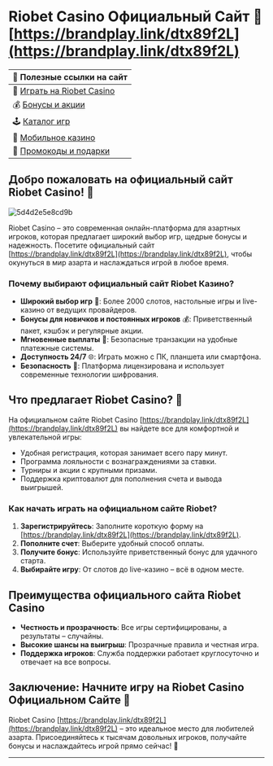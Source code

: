 # Riobet Casino Официальный Сайт 🎰 [https://brandplay.link/dtx89f2L](https://brandplay.link/dtx89f2L)

| 🔗 **Полезные ссылки на сайт** |  
|---------------------------------|  
| 🎲 [Играть на Riobet Casino](https://brandplay.link/dtx89f2L) |  
| 💰 [Бонусы и акции](https://brandplay.link/dtx89f2L) |  
| 🕹️ [Каталог игр](https://brandplay.link/dtx89f2L) |  
| 📱 [Мобильное казино](https://brandplay.link/dtx89f2L) |  
| 🎁 [Промокоды и подарки](https://brandplay.link/dtx89f2L) |  

## Добро пожаловать на официальный сайт Riobet Casino! 🌟
![5d4d2e5e8cd9b](https://github.com/user-attachments/assets/403fca97-625f-4854-acc8-d1a3a5f869b2)

Riobet Casino – это современная онлайн-платформа для азартных игроков, которая предлагает широкий выбор игр, щедрые бонусы и надежность. Посетите официальный сайт [https://brandplay.link/dtx89f2L](https://brandplay.link/dtx89f2L), чтобы окунуться в мир азарта и наслаждаться игрой в любое время.  

### Почему выбирают официальный сайт Riobet Казино?

- **Широкий выбор игр** 🎰: Более 2000 слотов, настольные игры и live-казино от ведущих провайдеров.  
- **Бонусы для новичков и постоянных игроков** 💰: Приветственный пакет, кэшбэк и регулярные акции.  
- **Мгновенные выплаты** 💸: Безопасные транзакции на удобные платежные системы.  
- **Доступность 24/7** 🌐: Играть можно с ПК, планшета или смартфона.  
- **Безопасность** 🔐: Платформа лицензирована и использует современные технологии шифрования.  

## Что предлагает Riobet Casino? 🎲

На официальном сайте Riobet Casino [https://brandplay.link/dtx89f2L](https://brandplay.link/dtx89f2L) вы найдете все для комфортной и увлекательной игры:  

- Удобная регистрация, которая занимает всего пару минут.  
- Программа лояльности с вознаграждениями за ставки.  
- Турниры и акции с крупными призами.  
- Поддержка криптовалют для пополнения счета и вывода выигрышей.  

### Как начать играть на официальном сайте Riobet?

1. **Зарегистрируйтесь**: Заполните короткую форму на [https://brandplay.link/dtx89f2L](https://brandplay.link/dtx89f2L).  
2. **Пополните счет**: Выберите удобный способ оплаты.  
3. **Получите бонус**: Используйте приветственный бонус для удачного старта.  
4. **Выбирайте игру**: От слотов до live-казино – всё в одном месте.  

## Преимущества официального сайта Riobet Casino

- **Честность и прозрачность**: Все игры сертифицированы, а результаты – случайны.  
- **Высокие шансы на выигрыш**: Прозрачные правила и честная игра.  
- **Поддержка игроков**: Служба поддержки работает круглосуточно и отвечает на все вопросы.  

## Заключение: Начните игру на Riobet Casino Официальном Сайте 🎉

Riobet Casino [https://brandplay.link/dtx89f2L](https://brandplay.link/dtx89f2L) – это идеальное место для любителей азарта. Присоединяйтесь к тысячам довольных игроков, получайте бонусы и наслаждайтесь игрой прямо сейчас! 🎰  

---

